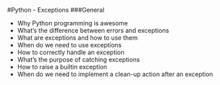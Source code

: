 #Python - Exceptions
###General

   * Why Python programming is awesome
   * What’s the difference between errors and exceptions
   * What are exceptions and how to use them
   * When do we need to use exceptions
   * How to correctly handle an exception
   * What’s the purpose of catching exceptions
   * How to raise a builtin exception
   * When do we need to implement a clean-up action after an exception

